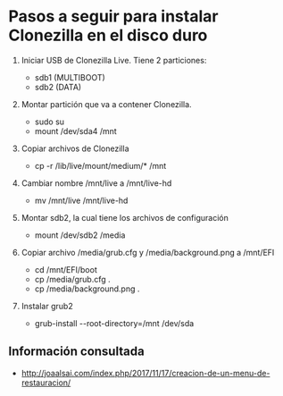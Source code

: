 Pasos a seguir para instalar Clonezilla en el disco duro
========================================================


1. Iniciar USB de Clonezilla Live. Tiene 2 particiones:
    - sdb1 (MULTIBOOT)
    - sdb2 (DATA)

2. Montar partición que va a contener Clonezilla.

    - sudo su
    - mount  /dev/sda4  /mnt
    
3. Copiar archivos de Clonezilla

    - cp -r /lib/live/mount/medium/*  /mnt

4. Cambiar nombre /mnt/live a /mnt/live-hd

    - mv  /mnt/live  /mnt/live-hd
 
5. Montar sdb2, la cual tiene los archivos de configuración

    - mount /dev/sdb2 /media
    
6. Copiar archivo /media/grub.cfg y /media/background.png a /mnt/EFI
  
    - cd  /mnt/EFI/boot
    - cp  /media/grub.cfg  .
    - cp  /media/background.png .

7. Instalar grub2  

    - grub-install --root-directory=/mnt  /dev/sda 


## Información consultada

- http://joaalsai.com/index.php/2017/11/17/creacion-de-un-menu-de-restauracion/

